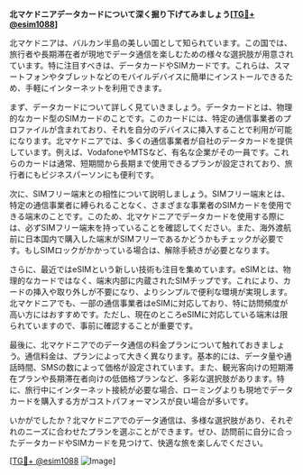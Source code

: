 **北マケドニアデータカードについて深く掘り下げてみましょう[[TG💪+ @esim1088](https://t.me/s/esim1088)]**

北マケドニアは、バルカン半島の美しい国として知られています。この国では、旅行者や長期滞在者が現地でデータ通信を楽しむための様々な選択肢が用意されています。特に注目すべきは、データカードやSIMカードです。これらは、スマートフォンやタブレットなどのモバイルデバイスに簡単にインストールできるため、手軽にインターネットを利用できます。

まず、データカードについて詳しく見ていきましょう。データカードとは、物理的なカード型のSIMカードのことです。このカードには、特定の通信事業者のプロファイルが含まれており、それを自分のデバイスに挿入することで利用が可能になります。北マケドニアでは、多くの通信事業者が自社のデータカードを提供しています。例えば、VodafoneやMTSなど、有名な企業がその一員です。これらのカードは通常、短期間から長期まで使用できるプランが設定されており、旅行者にもビジネスパーソンにも便利です。

次に、SIMフリー端末との相性について説明しましょう。SIMフリー端末とは、特定の通信事業者に縛られることなく、さまざまな事業者のSIMカードを使用できる端末のことです。このため、北マケドニアでデータカードを使用する際には、必ずSIMフリー端末を持っていることを確認してください。また、海外渡航前に日本国内で購入した端末がSIMフリーであるかどうかもチェックが必要です。もしSIMロックがかかっている場合は、解除手続きが必要となります。

さらに、最近ではeSIMという新しい技術も注目を集めています。eSIMとは、物理的なカードではなく、端末内部に内蔵されたSIMチップです。これにより、カードの挿入や取り外しが不要になり、よりシンプルで便利な環境が実現します。北マケドニアでも、一部の通信事業者はeSIMに対応しており、特に訪問頻度が高い方にはおすすめです。ただし、現在のところeSIMに対応している端末は限られていますので、事前に確認することが重要です。

最後に、北マケドニアでのデータ通信の料金プランについて触れておきましょう。通信料金は、プランによって大きく異なります。基本的には、データ量や通話時間、SMSの数によって価格が設定されています。また、観光客向けの短期滞在プランや長期滞在者向けの低価格プランなど、多彩な選択肢があります。特に、旅行中にインターネット接続が必要な場合、ローミングよりも現地でデータカードを購入する方がコストパフォーマンスが良い場合が多いです。

いかがでしたか？北マケドニアでのデータ通信は、多様な選択肢があり、それぞれのニーズに合わせたプランを選ぶことができます。ぜひ、訪問前に自分に合ったデータカードやSIMカードを見つけて、快適な旅を楽しんでください。

[[TG💪+ @esim1088](https://t.me/s/esim1088) ![Image](https://i.postimg.cc/Y0z9fWf4/image.png)]